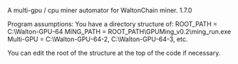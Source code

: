 A multi-gpu / cpu miner automator for WaltonChain miner. 1.7.0

Program assumptions: 
You have a directory structure of:
    ROOT_PATH = C:\Walton-GPU-64
    MING_PATH = ROOT_PATH\GPUMing_v0.2\ming_run.exe
    Multi-GPU = C:\Walton-GPU-64-2, C:\Walton-GPU-64-3, etc.
    

You can edit the root of the structure at the top of the code if necessary.


